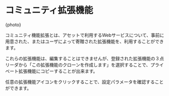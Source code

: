 # コミュニティ拡張機能

{photo}

コミュニティ機能拡張とは、アセットで利用するWebサービスについて、事前に用意された、またはユーザによって寄贈された拡張機能を、利用することができます。

これらの拡張機能は、編集することはできませんが、登録された拡張機能の３点リーダから「この拡張機能のクローンを作成します」を選択することで、プライベート拡張機能にコピーすることが出来ます。

任意の拡張機能アイコンをクリックすることで、設定パラメータを確認することができます。